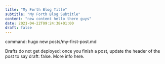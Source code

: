 ```yaml
---
title: "My Forth Blog Title"
subtitle: "My Forth Blog Subtitle"
content: "new content hello there guys"
date: 2021-04-22T09:24:38+01:00
draft: false
---
```


command: hugo new posts/my-first-post.md

Drafts do not get deployed; once you finish a post, update the header of the post to say draft: false. More info here.


